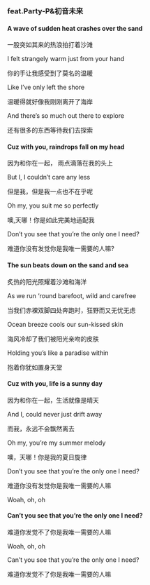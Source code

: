 ### feat.Party-P&初音未来

#### A wave of sudden heat crashes over the sand

一股突如其来的热浪拍打着沙滩

I felt strangely warm just from your hand

你的手让我感受到了莫名的温暖

Like I’ve only left the shore

温暖得就好像我刚刚离开了海岸

And there’s so much out there to explore

还有很多的东西等待我们去探索

#### Cuz with you, raindrops fall on my head

因为和你在一起， 雨点滴落在我的头上

But I, I couldn’t care any less

但是我，但是我一点也不在乎呢

Oh my, you suit me so perfectly

噢,天哪！你是如此完美地适配我

Don’t you see that you’re the only one I need?

难道你没有发觉你是我唯一需要的人嘛?

#### The sun beats down on the sand and sea

炙热的阳光照耀着沙滩和海洋

As we run ‘round barefoot, wild and carefree

当我们赤裸双脚四处奔跑时，狂野而又无忧无虑

Ocean breeze cools our sun-kissed skin

海风冷却了我们被阳光亲吻的皮肤

Holding you’s like a paradise within

抱着你犹如置身天堂

#### Cuz with you, life is a sunny day

因为和你在一起，生活就像是晴天

And I, could never just drift away

而我，永远不会飘然离去

Oh my, you’re my summer melody

噢，天哪！你是我的夏日旋律

Don’t you see that you’re the only one I need?

难道你没有发觉你是我唯一需要的人嘛

Woah, oh, oh

#### Can’t you see that you’re the only one I need?

难道你发觉不了你是我唯一需要的人嘛

Woah, oh, oh

Can’t you see that you’re the only one I need?

难道你发觉不了你是我唯一需要的人嘛